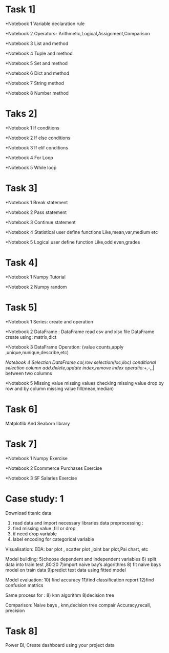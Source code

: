
# Task 1]

*Notebook 1
Variable declaration rule

*Notebook 2
Operators- Arithmetic,Logical,Assignment,Comparison

*Notebook 3
List and method

*Notebook 4
Tuple and method

*Notebook 5
Set and method

*Notebook 6
Dict and method

*Notebook 7
String method

*Notebook 8
Number method



# Taks 2]

*Notebook 1
If conditions

*Notebook 2
If else conditions

*Notebook 3
If elif conditions

*Notebook 4
For Loop

*Notebook 5
While loop



# Task 3]

*Notebook 1
Break statement

*Notebook 2
Pass statement

*Notebook 3
Continue statement

*Notebook 4
Statistical user define functions
Like,mean,var,medium etc

*Notebook 5
Logical user define function 
Like,odd even,grades


# Task 4]

*Notebook 1
Numpy Tutorial

*Notebook 2
Numpy random


# Task 5]

*Notebook 1
Series: create and operation

*Notebook 2
DataFrame :
DataFrame read csv and xlsx file 
DataFrame create using: matrix,dict

*Notebook 3
DataFrame Operation:
(value counts,apply ,unique,nunique,describe,etc)

*Notebook 4
Selection
DataFrame col,row selection(loc,iloc)
conditional selection
column add,delete,update
index,remove index
operatio:+,-,*,| between two columns

*Notebook 5
Missing value
missing values checking 
missing value drop by row and by column
missing value fill(mean,median)


# Task 6]

Matplotlib And Seaborn library


# Task 7]

*Notebook 1
Numpy Exercise

*Notebook 2
Ecommerce Purchases Exercise

*Notebook 3
SF Salaries Exercise


 # Case study: 1

Download titanic data
1) read data and import necessary libraries 
data preprocessing : 
2) find missing value ,fill or drop
3) if need drop variable 
4) label encoding for categorical variable 

Visualisation:
EDA: bar plot , scatter plot ,joint bar plot,Pai chart, etc

Model building:
5)choose dependent and independent variables
6) split data into train test ,80:20
7)import naive bay’s algorithms 
8) fit naive bays model on train data
9)predict text data using fitted model

Model evaluation: 
10) find accuracy 
11)find classification report 
12)find confusion matrics 

Same process for :
8) knn algorithm 
8)decision tree

Comparison:
Naive bays , knn,decision tree compair 
Accuracy,recall, precision

# Task 8]

Power Bi, Create dashboard using your project data






